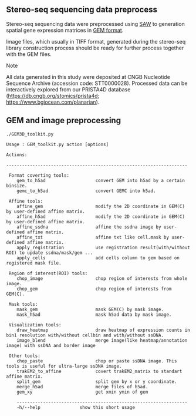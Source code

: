 
## Stereo-seq sequencing data preprocess

Stereo-seq sequencing data were preprocessed using [SAW](https://github.com/STOmics/SAW) to generation spatial gene expression matrices in [GEM format](https://stereopy.readthedocs.io/en/latest/Tutorials/IO.html#GEM).

Image files, which usually in TIFF format, generated during the stereo-seq library construction process should be ready for further process together with the GEM files.

> [!NOTE]
> All data generated in this study were deposited at CNGB Nucleotide Sequence Archive (accession code: STT0000028). Processed data can be interactively explored from our PRISTA4D database (https://db.cngb.org/stomics/prista4d; https://www.bgiocean.com/planarian). 

## GEM and image preprocessing

```
./GEM3D_toolkit.py

Usage : GEM_toolkit.py action [options]

Actions:

---------------------------------------------------------------------

 Format coverting tools:
    gem_to_h5ad                   convert GEM into h5ad by a certain binsize.
    gemc_to_h5ad                  convert GEMC into h5ad.

 Affine tools:
    affine_gem                    modify the 2D coordinate in GEM(C) by user-defined affine matrix.
    affine_h5ad                   modify the 2D coordinate in GEM(C) by user-defined affine matrix.
    affine_ssdna                  affine the ssdna image by user-defined affine matrix.
    affine_txt                    affine txt like cell.mask by user-defined affine matrix.
    apply_registration        	  use registration result(with/without ROI) to update ssdna/mask/gem ...
    apply_cells                   add cells column to gem based on registered mask file.

 Region of interest(ROI) tools:
    chop_image                    chop region of interests from whole image.
    chop_gem                      chop region of interests from GEM(C).

 Mask tools:
    mask_gem                      mask GEM(C) by mask image.
    mask_h5ad                     mask h5ad data by mask image.

 Visualization tools:
    draw_heatmap                  draw heatmap of expression counts in bin1 resolution with/without cellbin and with/without ssDNA.
    image_blend                   merge image(like heatmap/annotation image) with ssDNA and border image

 Other tools:
    chop_paste                    chop or paste ssDNA image. This tools is useful for ultra-large ssDNA image.
    trakEM2_to_affine             covert trakEM2_matrix to standart affine matrix.
    split_gem                     split gem by x or y coordinate.
    merge_h5ad                    merge files of h5ad.
    gem_xy                        get xmin ymin of gem

    -----------------------------------------------------------------
    -h/--help               show this short usage

```
